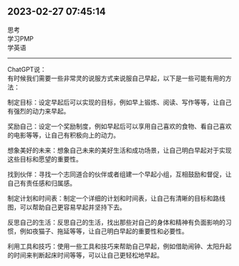 ##  2023-02-27 07:45:14

思考  
学习PMP  
学英语  

---

ChatGPT说：  
有时候我们需要一些非常灵的说服方式来说服自己早起，以下是一些可能有用的方法：

制定目标：设定早起后可以实现的目标，例如早上锻炼、阅读、写作等等，让自己有强烈的动力来早起。

奖励自己：设定一个奖励制度，例如早起后可以享用自己喜欢的食物、看自己喜欢的电影等等，让自己有积极向上的动力。

想象美好的未来：想象自己未来的美好生活和成功场景，让自己明白早起对于实现这些目标和愿望的重要性。

找到伙伴：寻找一个志同道合的伙伴或者组建一个早起小组，互相鼓励和督促，让自己有责任感和归属感。

制定计划和时间表：制定一个详细的计划和时间表，让自己有清晰的目标和路线图，可以帮助自己更容易早起并坚持下去。

反思自己的生活：反思自己的生活，找出那些对自己的身体和精神有负面影响的习惯，例如夜猫子、拖延等等，让自己明白早起的重要性和必要性。

利用工具和技巧：使用一些工具和技巧来帮助自己早起，例如借助闹钟、太阳升起的时间来判断起床时间等等，可以让自己更轻松地早起。
